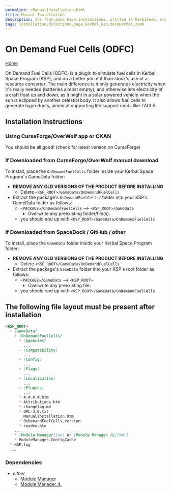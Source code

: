 ```yaml
---
permalink: /ManualInstallation.html
title: Manual Installation
description: the flat-pack Kiea instructions, written in Kerbalese, unusally present
tags: installation,directions,page,kerbal,ksp,zer0Kerbal,zedK
---
```


<!-- ManualInstallation.md v1.1.8.1
On Demand Fuel Cells (ODFC)
created: 01 Oct 2019
updated: 29 Jul 2022 -->

<!-- based upon work by Lisias -->

# On Demand Fuel Cells (ODFC)

[Home](./index.md)

On Demand Fuel Cells (ODFC) is a plugin to simulate fuel cells in Kerbal Space Program (KSP), and do a better job of it than stock's use of a resource converter.  The main difference is it only generates electricity when it's really needed (batteries almost empty), and otherwise lets electricity of a craft float up and down, as it might in a solar powered vehicle when the sun is eclipsed by another celestial body.  It also allows fuel cells to generate byproducts, aimed at supporting life support mods like TACLS.

## Installation Instructions

### Using CurseForge/OverWolf app or CKAN

You should be all good! (check for latest version on CurseForge)

### If Downloaded from CurseForge/OverWolf manual download

To install, place the `OnDemandFuelCells` folder inside your Kerbal Space Program's GameData folder:

* **REMOVE ANY OLD VERSIONS OF THE PRODUCT BEFORE INSTALLING**
  * Delete `<KSP_ROOT>/GameData/OnDemandFuelCells`
* Extract the package's `OnDemandFuelCells/` folder into your KSP's GameData folder as follows:
  * `<PACKAGE>/OnDemandFuelCells` --> `<KSP_ROOT>/GameData`
    * Overwrite any preexisting folder/file(s).
  * you should end up with `<KSP_ROOT>/GameData/OnDemandFuelCells`

### If Downloaded from SpaceDock / GitHub / other

To install, place the `GameData` folder inside your Kerbal Space Program folder:

* **REMOVE ANY OLD VERSIONS OF THE PRODUCT BEFORE INSTALLING**
  * Delete `<KSP_ROOT>/GameData/OnDemandFuelCells`
* Extract the package's `GameData` folder into your KSP's root folder as follows:
  * `<PACKAGE>/GameData` --> `<KSP_ROOT>`
    * Overwrite any preexisting file.
  * you should end up with `<KSP_ROOT>/GameData/OnDemandFuelCells`

## The following file layout must be present after installation

```markdown
<KSP_ROOT>
  + [GameData]
    + [OnDemandFuelCells]
      + [Agencies]
        ...
      + [Compatibility]
        ...
      + [Config]
        ...
      + [Flags]
        ...
      + [Localization]
        ...
      + [Plugins]
        ...
      * #.#.#.#.htm
      * Attributions.htm
      * changelog.md
      * GPL-3.0.txt
        ManualInstallation.htm
      * OnDemandFuelCells.version
      * readme.htm
    ...
    * [Module Manager][mm] or [Module Manager /L][mml]
    * ModuleManager.ConfigCache
  * KSP.log
  ...
```

### Dependencies

* *either*
  * [Module Manager][mm]
  * [Module Manager /L][mml]

[mm]: https://forum.kerbalspaceprogram.com/index.php?/topic/50533-*/ "Module Manager"
[mml]: https://github.com/net-lisias-ksp/ModuleManager "Module Manager /L"
